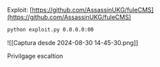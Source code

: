 Exploit: [https://github.com/AssassinUKG/fuleCMS](https://github.com/AssassinUKG/fuleCMS)

```bash
python exploit.py 0.0.0.0:00
```

![[Captura desde 2024-08-30 14-45-30.png]]

Privilgage escaltion